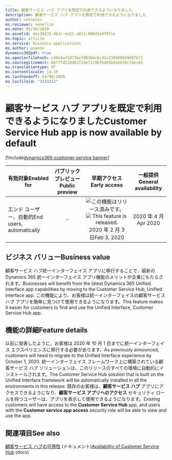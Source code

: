 ```yaml
---
title: 顧客サービス ハブ アプリを既定で利用できるようになりました
description: 顧客サービス ハブ アプリを既定で利用できるようになりました
author: relnotes
ms.reviewer: nenellim
ms.date: 02/18/2020
ms.assetid: dec30231-4b1c-ea11-a811-000d3a8f0f1e
ms.topic: article
ms.service: business-applications
ms.author: psands
dynamics365pdf: true
ms.openlocfilehash: c40e4af3d73be7083bbc6cd1e238b089d9d87b71
ms.sourcegitcommit: bb7ffd21bd61f24e7174b76465b9a6630c7decb5
ms.translationtype: HT
ms.contentlocale: ja-JP
ms.lasthandoff: 04/06/2020
ms.locfileid: "3233212"
---
```

# <a name="customer-service-hub-app-is-now-available-by-default"></a><span data-ttu-id="fbafc-103">顧客サービス ハブ アプリを既定で利用できるようになりました</span><span class="sxs-lookup"><span data-stu-id="fbafc-103">Customer Service Hub app is now available by default</span></span>
[!include[dynamics365-customer-service banner](../includes/dynamics365-customer-service.md)]

| <span data-ttu-id="fbafc-104">有効対象</span><span class="sxs-lookup"><span data-stu-id="fbafc-104">Enabled for</span></span>    |  <span data-ttu-id="fbafc-105">パブリック プレビュー</span><span class="sxs-lookup"><span data-stu-id="fbafc-105">Public preview</span></span> | <span data-ttu-id="fbafc-106">早期アクセス</span><span class="sxs-lookup"><span data-stu-id="fbafc-106">Early access</span></span> | <span data-ttu-id="fbafc-107">一般提供</span><span class="sxs-lookup"><span data-stu-id="fbafc-107">General availability</span></span> | 
| ---------- | :----------: |:----------: |:----------: |
|<span data-ttu-id="fbafc-108">エンド ユーザー、自動的</span><span class="sxs-lookup"><span data-stu-id="fbafc-108">End users, automatically</span></span>|-|<span data-ttu-id="fbafc-109">![この機能はリリース済みです。](/dynamics365-release-plan/media/green-checkmark.png "この機能はリリース済みです。")</span><span class="sxs-lookup"><span data-stu-id="fbafc-109">![This feature is released.](/dynamics365-release-plan/media/green-checkmark.png "This feature is released.")</span></span> <span data-ttu-id="fbafc-110">2020 年 2 月 3 日</span><span class="sxs-lookup"><span data-stu-id="fbafc-110">Feb 3, 2020</span></span>| <span data-ttu-id="fbafc-111">2020 年 4 月</span><span class="sxs-lookup"><span data-stu-id="fbafc-111">Apr 2020</span></span>|


## <a name="business-value"></a><span data-ttu-id="fbafc-112">ビジネス バリュー</span><span class="sxs-lookup"><span data-stu-id="fbafc-112">Business value</span></span>
<!-- bv start -->
<span data-ttu-id="fbafc-113">顧客サービス ハブ統一インターフェイス アプリに移行することで、最新の Dynamics 365 統一インターフェイス アプリ機能のメリットが企業にもたらされます。</span><span class="sxs-lookup"><span data-stu-id="fbafc-113">Businesses will benefit from the latest Dynamics 365 Unified Interface app capabilities by moving to the Customer Service Hub, Unified Interface app.</span></span> <span data-ttu-id="fbafc-114">この機能により、お客様は統一インターフェイスの顧客サービス ハブ アプリを簡単に見つけて使用できるようになります。</span><span class="sxs-lookup"><span data-stu-id="fbafc-114">This feature makes it easier for customers to find and use the Unified Interface, Customer Service Hub app.</span></span> 
<!-- bv end -->



## <a name="feature-details"></a><span data-ttu-id="fbafc-115">機能の詳細</span><span class="sxs-lookup"><span data-stu-id="fbafc-115">Feature details</span></span>
<!--feature detail start -->
<span data-ttu-id="fbafc-116">以前に発表したように、お客様は 2020 年 10 月 1 日までに統一インターフェイス エクスペリエンスに移行する必要があります。</span><span class="sxs-lookup"><span data-stu-id="fbafc-116">As previously announced, customers will need to migrate to the Unified Interface experience by October 1, 2020.</span></span> <span data-ttu-id="fbafc-117">統一インターフェイス フレームワーク上に構築されている顧客サービス ハブ ソリューションは、このリリースのすべての環境に自動的にインストールされます。</span><span class="sxs-lookup"><span data-stu-id="fbafc-117">The Customer Service Hub solution that is built on the Unified Interface framework will be automatically installed in all the environments in this release.</span></span> <span data-ttu-id="fbafc-118">既存のお客様は、**顧客サービス ハブ** アプリにアクセスできるようになり、**顧客サービス アプリへのアクセス** セキュリティ ロールを持つユーザーは、アプリを表示して使用できるようになります。</span><span class="sxs-lookup"><span data-stu-id="fbafc-118">Existing customers will have access to the **Customer Service Hub** app, and users with the **Customer service app access** security role will be able to view and use the app.</span></span>
<!--feature detail end -->










## <a name="see-also"></a><span data-ttu-id="fbafc-119">関連項目</span><span class="sxs-lookup"><span data-stu-id="fbafc-119">See also</span></span>


<!--docs start-->
<span data-ttu-id="fbafc-120">[顧客サービス ハブの可用性](https://docs.microsoft.com/dynamics365/customer-service/availability-customer-service-hub) (ドキュメント)</span><span class="sxs-lookup"><span data-stu-id="fbafc-120">[Availability of Customer Service Hub](https://docs.microsoft.com/dynamics365/customer-service/availability-customer-service-hub) (docs)</span></span>
<!--docs end-->

